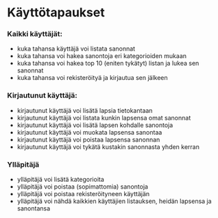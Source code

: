 # Käyttötapaukset

### Kaikki käyttäjät:

- kuka tahansa käyttäjä voi listata sanonnat
- kuka tahansa voi hakea sanontoja eri kategorioiden mukaan
- kuka tahansa voi hakea top 10 (eniten tykätyt) listan ja lukea sen sanonnat
- kuka tahansa voi rekisteröityä ja kirjautua sen jälkeen

### Kirjautunut käyttäjä:

- kirjautunut käyttäjä voi lisätä lapsia tietokantaan
- kirjautunut käyttäjä voi listata kunkin lapsensa omat sanonnat
- kirjautunut käyttäjä voi lisätä lapsen kohdalle sanontoja
- kirjautunut käyttäjä voi muokata lapsensa sanontaa
- kirjautunut käyttäjä voi poistaa lapsensa sanonnan
- kirjautunut käyttäjä voi tykätä kustakin sanonnasta yhden kerran
 

### Ylläpitäjä

- ylläpitäjä voi lisätä kategorioita
- ylläpitäjä voi poistaa (sopimattomia) sanontoja
- ylläpitäjä voi poistaa rekisteröityneen käyttäjän
- ylläpitäjä voi nähdä kaikkien käyttäjien listauksen, heidän lapsensa ja sanontansa

